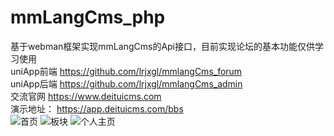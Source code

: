 # mmLangCms_php
   基于webman框架实现mmLangCms的Api接口，目前实现论坛的基本功能仅供学习使用  
    uniApp前端 https://github.com/lrjxgl/mmlangCms_forum  
    uniApp后端 https://github.com/lrjxgl/mmlangCms_admin  
    交流官网 https://www.deituicms.com  
    演示地址： https://app.deituicms.com/bbs  
    ![首页](https://shuxianglai.oss-cn-hangzhou.aliyuncs.com/attach/2022/03/30/356.jpg)
    ![板块](https://shuxianglai.oss-cn-hangzhou.aliyuncs.com/attach/2022/03/30/353.jpg) 
    ![个人主页](https://shuxianglai.oss-cn-hangzhou.aliyuncs.com/attach/2022/03/30/354.jpg) 
    

 
